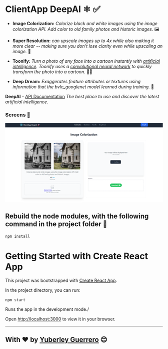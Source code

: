 # ClientApp DeepAI ⚛️ ✅

* **Image Colorization:** *Colorize black and white images using the image colorization API. Add color to old family photos and historic images.* 🖼️

* **Super Resolution:** *can upscale images up to 4x while also making it more clear -- making sure you don’t lose clarity even while upscaling an image.* 🎯

* **Toonify:** *Turn a photo of any face into a cartoon instantly with [artificial intelligence](https://deepai.org/machine-learning-glossary-and-terms/artificial-intelligence). Toonify uses a [convolutional neural network](https://deepai.org/machine-learning-glossary-and-terms/convolutional-neural-network) to quickly transform the photo into a cartoon.* 👩‍🦰

* **Deep Dream:** *Exaggerates feature attributes or textures using information that the bvlc_googlenet model learned during training.* 🧿
  
**DeepAI**  - [API Documentation](https://deepai.org/api-docs/) *The best place to use and discover the latest artificial intelligence.*
  

### Screens 🎴
![()](https://github.com/Yuberley/ClientApp-DeepIA-API/blob/master/others/screenshot.png)
  
## Rebuild the node modules, with the following command in the project folder 📂

```
npm install
```


# Getting Started with Create React App

This project was bootstrapped with [Create React App](https://github.com/facebook/create-react-app).

In the project directory, you can run:

```
npm start
```

Runs the app in the development mode./

Open [http://localhost:3000](http://localhost:3000) to view it in your browser.

--- 
With ❤️ by [Yuberley Guerrero](https://github.com/Yuberley) 😊
---
